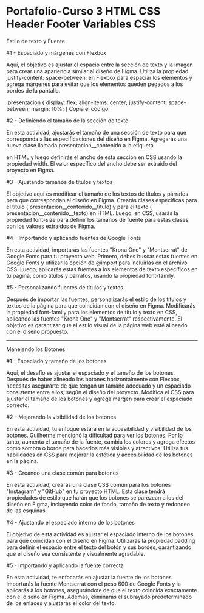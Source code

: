 ﻿# Portafolio-Curso 3 HTML CSS Header Footer Variables CSS

Estilo de texto y Fuente

#1 - Espaciado y márgenes con Flexbox

Aquí, el objetivo es ajustar el espacio entre la sección de texto y la imagen para crear una apariencia similar al diseño de Figma. Utiliza la propiedad justify-content: space-between; en Flexbox para espaciar los elementos y agrega márgenes para evitar que los elementos queden pegados a los bordes de la pantalla.

.presentacion {
  display: flex;
  align-items: center;
  justify-content: space-between;
  margin: 10%;
}
Copia el código

#2 - Definiendo el tamaño de la sección de texto

En esta actividad, ajustarás el tamaño de una sección de texto para que corresponda a las especificaciones del diseño en Figma. Agregarás una nueva clase llamada presentacion__contenido a la etiqueta <section> en HTML y luego definirás el ancho de esta sección en CSS usando la propiedad width. El valor específico del ancho debe ser extraído del proyecto en Figma.

#3 - Ajustando tamaños de títulos y textos

El objetivo aquí es modificar el tamaño de los textos de títulos y párrafos para que correspondan al diseño en Figma. Crearás clases específicas para el título ( presentacion__contenido__titulo) y para el texto ( presentacion__contenido__texto) en HTML. Luego, en CSS, usarás la propiedad font-size para definir los tamaños de fuente para estas clases, con los valores extraídos de Figma.

#4 - Importando y aplicando fuentes de Google Fonts

En esta actividad, importarás las fuentes "Krona One" y "Montserrat" de Google Fonts para tu proyecto web. Primero, debes buscar estas fuentes en Google Fonts y utilizar la opción de @import para incluirlas en el archivo CSS. Luego, aplicarás estas fuentes a los elementos de texto específicos en tu página, como títulos y párrafos, usando la propiedad font-family.

#5 - Personalizando fuentes de títulos y textos

Después de importar las fuentes, personalizarás el estilo de los títulos y textos de la página para que coincidan con el diseño en Figma. Modificarás la propiedad font-family para los elementos de título y texto en CSS, aplicando las fuentes "Krona One" y "Montserrat" respectivamente. El objetivo es garantizar que el estilo visual de la página web esté alineado con el diseño propuesto.

-----------------------------------------------------------------------------------------------
Manejando los Botones

#1 - Espaciado y tamaño de los botones

Aquí, el desafío es ajustar el espaciado y el tamaño de los botones. Después de haber alineado los botones horizontalmente con Flexbox, necesitas asegurarte de que tengan un tamaño adecuado y un espaciado consistente entre ellos, según el diseño del proyecto. Modifica el CSS para ajustar el tamaño de los botones y agrega margen para crear el espaciado correcto.

#2 - Mejorando la visibilidad de los botones

En esta actividad, tu enfoque estará en la accesibilidad y visibilidad de los botones. Guilherme mencionó la dificultad para ver los botones. Por lo tanto, aumenta el tamaño de la fuente, cambia los colores y agrega efectos como sombra o borde para hacerlos más visibles y atractivos. Utiliza tus habilidades en CSS para mejorar la estética y accesibilidad de los botones en la página.

#3 - Creando una clase común para botones

En esta actividad, crearás una clase CSS común para los botones "Instagram" y "GitHub" en tu proyecto HTML. Esta clase tendrá propiedades de estilo que harán que los botones se parezcan a los del diseño en Figma, incluyendo color de fondo, tamaño de texto y redondeo de las esquinas.

#4 - Ajustando el espaciado interno de los botones

El objetivo de esta actividad es ajustar el espaciado interno de los botones para que coincidan con el diseño en Figma. Utilizarás la propiedad padding para definir el espacio entre el texto del botón y sus bordes, garantizando que el diseño sea consistente y visualmente agradable.

#5 - Importando y aplicando la fuente correcta

En esta actividad, te enfocarás en ajustar la fuente de los botones. Importarás la fuente Montserrat con el peso 600 de Google Fonts y la aplicarás a los botones, asegurándote de que el texto coincida exactamente con el diseño en Figma. Además, eliminarás el subrayado predeterminado de los enlaces y ajustarás el color del texto.



